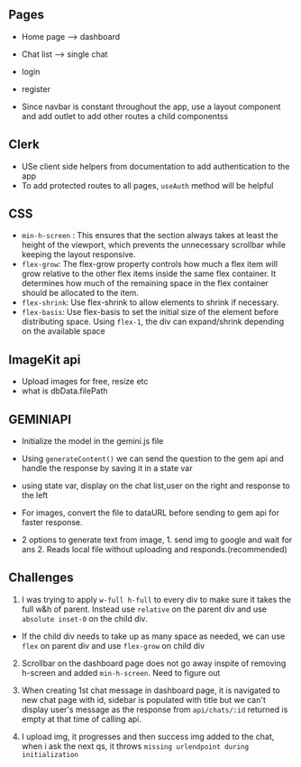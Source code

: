 ## Pages

- Home page --> dashboard
- Chat list --> single chat
- login
- register

- Since navbar is constant throughout the app, use a layout component and add outlet to add other routes a child componentss

## Clerk

- USe client side helpers from documentation to add authentication to the app
- To add protected routes to all pages, `useAuth` method will be helpful

## CSS

- `min-h-screen` : This ensures that the section always takes at least the height of the viewport, which prevents the unnecessary scrollbar while keeping the layout responsive.
- `flex-grow`: The flex-grow property controls how much a flex item will grow relative to the other flex items inside the same flex container. It determines how much of the remaining space in the flex container should be allocated to the item.
- `flex-shrink`: Use flex-shrink to allow elements to shrink if necessary.
- `flex-basis`: Use flex-basis to set the initial size of the element before distributing space.
  Using `flex-1`, the div can expand/shrink depending on the available space

## ImageKit api

- Upload images for free, resize etc
- what is dbData.filePath

## GEMINIAPI

- Initialize the model in the gemini.js file
- Using `generateContent()` we can send the question to the gem api and handle the response by saving it in a state var
- using state var, display on the chat list,user on the right and response to the left
- For images, convert the file to dataURL before sending to gem api for faster response.

- 2 options to generate text from image, 1. send img to google and wait for ans 2. Reads local file without uploading and responds.(recommended)

## Challenges

1. I was trying to apply `w-full h-full` to every div to make sure it takes the full w&h of parent. Instead use `relative` on the parent div and use `absolute inset-0` on the child div.

- If the child div needs to take up as many space as needed, we can use `flex` on parent div and use `flex-grow` on child div

2. Scrollbar on the dashboard page does not go away inspite of removing h-screen and added `min-h-screen`. Need to figure out

3. When creating 1st chat message in dashboard page, it is navigated to new chat page with id, sidebar is populated with title but we can't display user's message as the response from `api/chats/:id` returned is empty at that time of calling api.

4. I upload img, it progresses and then success img added to the chat, when i ask the next qs, it throws `missing urlendpoint during initialization`
